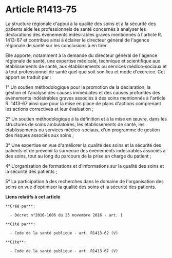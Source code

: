 # Article R1413-75

La structure régionale d'appui à la qualité des soins et à la sécurité des patients aide les professionnels de santé
concernés à analyser les déclarations des événements indésirables graves mentionnés à l'article R. 1413-67 et contribue ainsi
à éclairer le directeur général de l'agence régionale de santé sur les conclusions à en tirer. 

Elle apporte, notamment à la demande du directeur général de l'agence régionale de santé, une expertise médicale, technique
et scientifique aux établissements de santé, aux établissements ou services médico-sociaux et à tout professionnel de santé
quel que soit son lieu et mode d'exercice. Cet apport se traduit par : 

1° Un soutien méthodologique pour la promotion de la déclaration, la gestion et l'analyse des causes immédiates et des causes
profondes des événements indésirables graves associés à des soins mentionnés à l'article R. 1413-67 ainsi que pour la mise en
place de plans d'actions comprenant les actions correctives et leur évaluation ; 

2° Un soutien méthodologique à la définition et à la mise en œuvre, dans les structures de soins ambulatoires, les
établissements de santé, les établissements ou services médico-sociaux, d'un programme de gestion des risques associés aux
soins ; 

3° Une expertise en vue d'améliorer la qualité des soins et la sécurité des patients et de prévenir la survenue des
événements indésirables associés à des soins, tout au long du parcours de la prise en charge du patient ; 

4° L'organisation de formations et d'informations sur la qualité des soins et la sécurité des patients ; 

5° La participation à des recherches dans le domaine de l'organisation des soins en vue d'optimiser la qualité des soins et
la sécurité des patients.

**Liens relatifs à cet article**

	**Créé par**:

	  - Décret n°2016-1606 du 25 novembre 2016 - art. 1

	**Cité par**:

	  - Code de la santé publique - art. R1413-62 (V)

	**Cite**:

	  - Code de la santé publique - art. R1413-67 (V)
